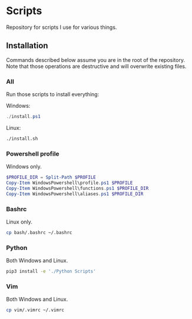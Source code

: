 Scripts
=======
Repository for scripts I use for various things.


Installation
------------

Commands described below assume you are in the root of the repository.
Note that those operations are destructive and will overwrite existing
files.

### All

Run those scripts to install everything:

Windows:
```powershell
./install.ps1
```

Linux:
```bash	
./install.sh
```

### Powershell profile

Windows only.

```powershell
$PROFILE_DIR = Split-Path $PROFILE
Copy-Item WindowsPowershell\profile.ps1 $PROFILE
Copy-Item WindowsPowershell\functions.ps1 $PROFILE_DIR
Copy-Item WindowsPowershell\aliases.ps1 $PROFILE_DIR
```

### Bashrc

Linux only.

```bash
cp bash/.bashrc ~/.bashrc
```

### Python

Both Windows and Linux.

```bash
pip3 install -e './Python Scripts'
```

### Vim

Both Windows and Linux.

```bash
cp vim/.vimrc ~/.vimrc
```